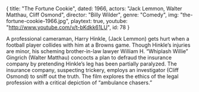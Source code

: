 {
  title: "The Fortune Cookie",
  dated: 1966,
  actors: "Jack Lemmon, Walter Matthau, Cliff Osmond",
  director: "Billy Wilder",
  genre: "Comedy",
  img: "the-fortune-cookie-1966.jpg",
  playtext: true,
  youtube: "http://www.youtube.com/v/t-bKdkk61LU",
  id: 78
}

A professional cameraman, Harry Hinkle, (Jack Lemmon) gets hurt when a football player collides with him at a Browns game. Though Hinkle’s injuries are minor, his scheming brother-in-law lawyer William H. “Whiplash Willie” Gingrich (Walter Matthau) concocts a plan to defraud the insurance company by pretending Hinkle’s leg has been partially paralyzed. The insurance company, suspecting trickery, employs an investigator (Cliff Osmond) to sniff out the truth. The film explores the ethics of the legal profession with a critical depiction of “ambulance chasers.”